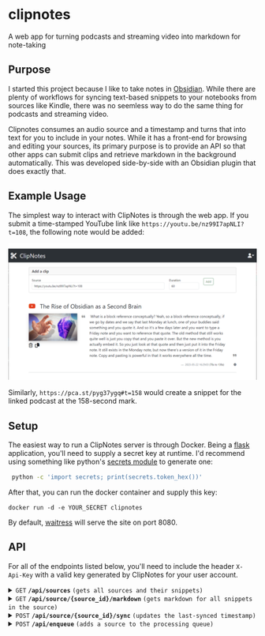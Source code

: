 # clipnotes
A web app for turning podcasts and streaming video into markdown for note-taking

## Purpose
I started this project because I like to take notes in [Obsidian](https://obsidian.md/). While there are plenty of workflows for syncing text-based snippets to your notebooks from sources like Kindle, there was no seemless way to do the same thing for podcasts and streaming video.

Clipnotes consumes an audio source and a timestamp and turns that into text for you to include in your notes. While it has a front-end for browsing and editing your sources, its primary purpose is to provide an API so that other apps can submit clips and retrieve markdown in the background automatically. This was developed side-by-side with an Obsidian plugin that does exactly that.

## Example Usage
The simplest way to interact with ClipNotes is through the web app. If you submit a time-stamped YouTube link like `https://youtu.be/nz99I7apNLI?t=108`, the following note would be added:

![Example screenshot](static/doc/screenshot-example.png)

Similarly, `https://pca.st/pyg37ygq#t=158` would create a snippet for the linked podcast at the 158-second mark.

## Setup
The easiest way to run a ClipNotes server is through Docker. Being a [flask](https://flask.palletsprojects.com/en/2.3.x/#) application, you'll need to supply a secret key at runtime. I'd recommend using something like python's [secrets module](https://docs.python.org/3/library/secrets.html) to generate one:

```bash
 python -c 'import secrets; print(secrets.token_hex())'
```
After that, you can run the docker container and supply this key:

```
docker run -d -e YOUR_SECRET clipnotes
```
By default, [waitress](https://flask.palletsprojects.com/en/2.3.x/deploying/waitress/) will serve the site on port 8080.
## API
For all of the endpoints listed below, you'll need to include the header `X-Api-Key` with a valid key generated by ClipNotes for your user account.

<details>
 <summary><code>GET</code> <code><b>/api/sources</b></code> <code>(gets all sources and their snippets)</code></summary>

##### Parameters

> None

##### Responses

> | http code     | content-type                      | response                                                            |
> |---------------|-----------------------------------|---------------------------------------------------------------------|
> | `200`         | `application/json`                | `All the user's sources and snippets (example below)` | 

##### Example cURL

> ```javascript
>  curl -X GET -H "X-Api-Key: YOUR_KEY" http://localhost:8080/api/sources
> ```

##### Example response:
```json
[
    {
        "id": 1,
        "provider": "youtube",
        "snippets": [
            {
                "created_at": "Mon, 22 May 2023 16:29:03 GMT",
                "duration": 60,
                "id": 1,
                "source_id": 1,
                "text": " What is a block reference conceptually? Yeah, so a block reference conceptually, if we go by dates and we say that last Monday at lunch, one of your buddies said something and you quote it. And so it's a few days later and you want to type a Friday note and you want to reference that quote. The old method that still works quite well is just you copy that and you paste it over. But the new method is you actually embed it. So you just look at that quote and then just put it into the Friday note. It still exists in the Monday note, but now there's a version of it in the Friday note. Copy and pasting is powerful in that it works everywhere all the time.",
                "time": 108,
                "user_id": 1
            }
        ],
        "thumb_url": "https://i.ytimg.com/vi/nz99I7apNLI/maxresdefault.jpg",
        "title": "The Rise of Obsidian as a Second Brain",
        "url": "https://youtu.be/nz99I7apNLI"
    }
]
```
</details>

<details>
 <summary><code>GET</code> <code><b>/api/source/{source_id}/markdown</b></code> <code>(gets markdown for all snippets in the source)</code></summary>

##### Parameters

> | name      |  type     | data type               | description                                                           |
> |-----------|-----------|-------------------------|-----------------------------------------------------------------------|
> | source_id |  required | int                     |                                                                       |
> | latest    |  optional | bool                    | if true, will only return markdown for the notes since last sync      |
> | exclusions | optional | string[]                | possible values are 'title' and 'thumbnail'                           |

##### Responses

> | http code     | content-type                      | response                                                            |
> |---------------|-----------------------------------|---------------------------------------------------------------------|
> | `200`         | `text/plain`                | `Markdown-formated text for all snippets under the source` | 

##### Example cURL

> ```javascript
>  curl -X GET -H "X-Api-Key: YOUR_KEY" http://localhost:8080/api/source/1/markdown
> ```

##### Example response:
```
# The Rise of Obsidian as a Second Brain

[The Rise of Obsidian as a Second Brain](https://youtu.be/nz99I7apNLI)

![thumbnail](https://i.ytimg.com/vi/nz99I7apNLI/maxresdefault.jpg)

What is a block reference conceptually? Yeah, so a block reference conceptually, if we go by dates and we say that last
Monday at lunch, one of your buddies said something and you quote it. And so it's a few days later and you want to type
a Friday note and you want to reference that quote. The old method that still works quite well is just you copy that and
you paste it over. But the new method is you actually embed it. So you just look at that quote and then just put it into
the Friday note. It still exists in the Monday note, but now there's a version of it in the Friday note. Copy and
pasting is powerful in that it works everywhere all the time. [108](https://youtu.be/nz99I7apNLI?t=108)
```
</details>

<details>
 <summary><code>POST</code> <code><b>/api/source/{source_id}/sync</b></code> <code>(updates the last-synced timestamp)</code></summary>

##### Parameters

> | name      |  type     | data type               | description                                                           |
> |-----------|-----------|-------------------------|-----------------------------------------------------------------------|
> | source_id |  required | int                     |                                                                       |


##### Responses

> | http code     | content-type                      | response                                                            |
> |---------------|-----------------------------------|---------------------------------------------------------------------|
> | `200`         | `application/json`                | `Updated SyncRecord`                                                |

##### Example cURL

> ```javascript
>  curl -X POST -H "X-Api-Key: YOUR_KEY" http://localhost:8080/api/source/1/sync
> ```

##### Example Response
```json
{
    "id": 1,
    "source_id": 1,
    "synced_at": "Mon, 22 May 2023 17:39:17 GMT",
    "user_id": 1
}
```
</details>

<details>
 <summary><code>POST</code> <code><b>/api/enqueue</b></code> <code>(adds a source to the processing queue)</code></summary>

##### Parameters

> | name      |  type     | data type               | description                                                           |
> |-----------|-----------|-------------------------|-----------------------------------------------------------------------|
> | url       |  required | string                  |                                                                       |
> | time      |  optional | int                     | the timestamp (in seconds) for the snippet                            |
> | duration  |  optional | int                     | the duration of the snippet (in seconds)                              |


##### Responses

> | http code     | content-type                      | response                                                            |
> |---------------|-----------------------------------|---------------------------------------------------------------------|
> | `200`         | `text/plain`                      | `Success`                                                           |

##### Example cURL

> ```javascript
> curl -X POST -H "X-Api-Key: YOUR_KEY" "http://localhost:5000/api/enqueue?url=https://youtu.be/T6hmdrsLQj8&time=711&duration=60"
> ```

##### Example Response
```json
{
    "id": 1,
    "source_id": 1,
    "synced_at": "Mon, 22 May 2023 17:39:17 GMT",
    "user_id": 1
}
```
</details>